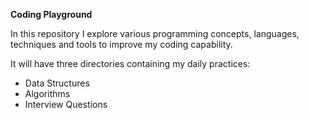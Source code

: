**Coding Playground**

In this repository I explore various programming concepts, languages, techniques and tools to improve my coding capability.

It will have three directories containing my daily practices:
- Data Structures
- Algorithms
- Interview Questions
